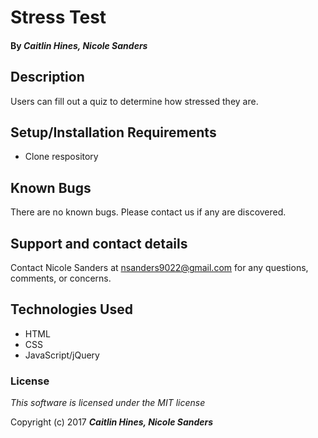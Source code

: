 # Stress Test

#### By _**Caitlin Hines, Nicole Sanders**_

## Description

Users can fill out a quiz to determine how stressed they are.

## Setup/Installation Requirements

* Clone respository

## Known Bugs

There are no known bugs. Please contact us if any are discovered.

## Support and contact details

Contact Nicole Sanders at nsanders9022@gmail.com for any questions, comments, or concerns.

## Technologies Used

* HTML
* CSS
* JavaScript/jQuery

### License

*This software is licensed under the MIT license*

Copyright (c) 2017 **_Caitlin Hines, Nicole Sanders_**
